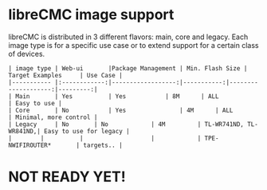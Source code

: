 # libreCMC image support

libreCMC is distributed in 3 different flavors: main, core and legacy. 
Each image type is for a specific use case or to extend support for a 
certain class of devices.


	| image type | Web-ui	    |Package Management | Min. Flash Size | Target Examples     | Use Case |
	|----------- |:------------:|------------------:|-----------:|--------------------:|---------:|
	| Main       | Yes          | Yes	        | 8M      | ALL                 | Easy to use |
	| Core       | No           | Yes               | 4M      | ALL	           | Minimal, more control | 
	| Legacy     | No	    | No	        | 4M	     | TL-WR741ND, TL-WR841ND,| Easy to use for legacy |
	|	     |		    |                   |            | TPE-NWIFIROUTER*       | targets.. |

# NOT READY YET!
